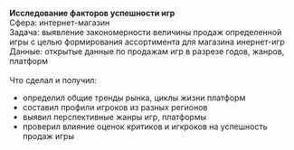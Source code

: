 **Исследование факторов успешности игр**<br>
Сфера: интернет-магазин<br>
Задача: выявление закономерности величины продаж определенной игры с целью формирования ассортимента для магазина инернет-игр<br>
Данные: открытые данные по продажам игр в разрезе годов, жанров, платформ <br><br>
Что сделал и получил:<br>
- определил общие тренды рынка, циклы жизни платформ
- составил профили игроков из разных регионов
- выявил перспективные жанры игр, платформы
- проверил влияние оценок критиков и игкроков на успешность продаж игры
